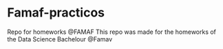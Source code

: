 # Famaf-practicos
Repo for homeworks @FAMAF
This repo was made for the homeworks of the Data Science Bachelour @Famav
